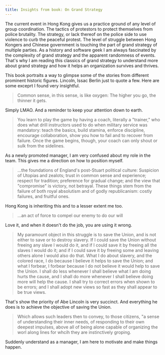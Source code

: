 ```yaml
---
title: Insights from book: On Grand Strategy
---
```


The current event in Hong Kong gives us a practice ground of any level of group coordination. The tactics of protestors to protect themselves from police brutality. The strategy, or lack thereof on the police side to use violence to curb the peaceful protest. The level of struggle between Hong Kongers and Chinese government is touching the part of grand strategy of multiple parties. As a history and software geek I am always fascinated by the complexity of grand strategy and the apparent randomness of events. That's why I am reading this classics of grand strategy to understand more about grand strategy and how it helps an organization survives and thrives.

This book portraits a way to glimpse some of the stories from different prominent historic figures. Lincoln, Issac Berlin just to quote a few. Here are some exceprt I found very insightful.

> Common sense, in this sense, is like oxygen: The higher you go, the thinner it gets.

Simply LMAO. And a reminder to keep your attention down to earth.

> You learn to play the game by having a coach, literally a "trainer," who does what drill instructors used to do when military service was mandatory: teach the basics, build stamina, enforce discipline, encourage collaboration, show you how to fail and to recover from failure. Once the game begins, though, your coach can only shout or sulk from the sidelines.

As a newly promoted manager, I am very confused about my role in the team. This gives me a direction on how to position myself.

> ...the foundations of England's post-Stuart political culture: Suspicion of Utopias and zealots; trust in common sense and experience; respect for tradition; preference for gradual change; and the view that "compromise" is victory, not betrayal. These things stem from the failure of both royal absolutism and of godly republicanism: costly failures, and fruitful ones.

Hong Kong is inheriting this and to a lesser extent me too.

> ...an act of force to compel our enemy to do our will

Love it, and when it doesn't do the job, you are using it wrong.

> My paramount object in this struggle is to save the Union, and is not either to save or to destroy slavery. If I could save the Union without freeing any slave I would do it, and if I could save it by freeing all the slaves I would do it; and if I could save it by freeing some and leaving others alone I would also do that. What I do about slavery, and the colored race, I do because I believe it helps to save the Union; and what I forbear, I forbear because I do not believe it would help to save the Union. I shall do less whenever I shall believe what I am doing hurts the cause, and I shall do more whenever I shall believe doing more will help the cause. I shall try to correct errors when shown to be errors; and I shall adopt new views so fast as they shall appear to be true views.

That's show the priority of Abe Lincoln is very succinct. And everything he does is to achieve the objective of saving the Union.

> Which allows such leaders then to convey, to those citizens, "a sense of understanding their inner needs, of responding to their own deepest impulses, above all of being alone capable of organizing the worl along lines for whcih they are instinctively groping.

Suddenly understand as a manager, I am here to motivate and make things happen.


